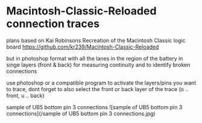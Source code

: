 # Macintosh-Classic-Reloaded connection traces

plans based on Kai Robinsons Recreation of the Macintosh Classic logic board
https://github.com/kr239/Macintosh-Classic-Reloaded

but in photoshop format with all the lanes in the region of the battery in singe layers (front & back) for measuring continuity and to identify broken connections

use photoshop or a compatible program to activate the layers/pins you want to trace, dont forget to also select the front or back layer of the trace (o .. front, u .. back)

sample of UB5 bottom pin 3 connections
![sample of UB5 bottom pin 3 connections](/sample of UB5 bottom pin 3 connections.jpg)

